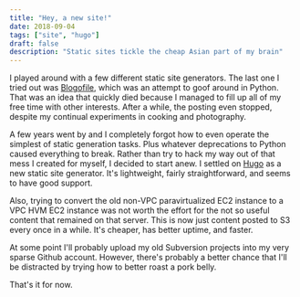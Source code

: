 ```yaml
---
title: "Hey, a new site!"
date: 2018-09-04
tags: ["site", "hugo"]
draft: false
description: "Static sites tickle the cheap Asian part of my brain"
---
```


I played around with a few different static site generators. The last one I tried out was <a href="http://docs.blogofile.com/en/latest/">Blogofile</a>, which was an attempt to goof around in Python. That was an idea that quickly died because I managed to fill up all of my free time with other interests. After a while, the posting even stopped, despite my continual experiments in cooking and photography.

A few years went by and I completely forgot how to even operate the simplest of static generation tasks. Plus whatever deprecations to Python caused everything to break. Rather than try to hack my way out of that mess I created for myself, I decided to start anew. I settled on <a href="https://gohugo.io/">Hugo</a> as a new static site generator. It's lightweight, fairly straightforward, and seems to have good support.

Also, trying to convert the old non-VPC paravirtualized EC2 instance to a VPC HVM EC2 instance was not worth the effort for the not so useful content that remained on that server. This is now just content posted to S3 every once in a while. It's cheaper, has better uptime, and faster.

At some point I'll probably upload my old Subversion projects into my very sparse Github account. However, there's probably a better chance that I'll be distracted by trying how to better roast a pork belly.

That's it for now.

